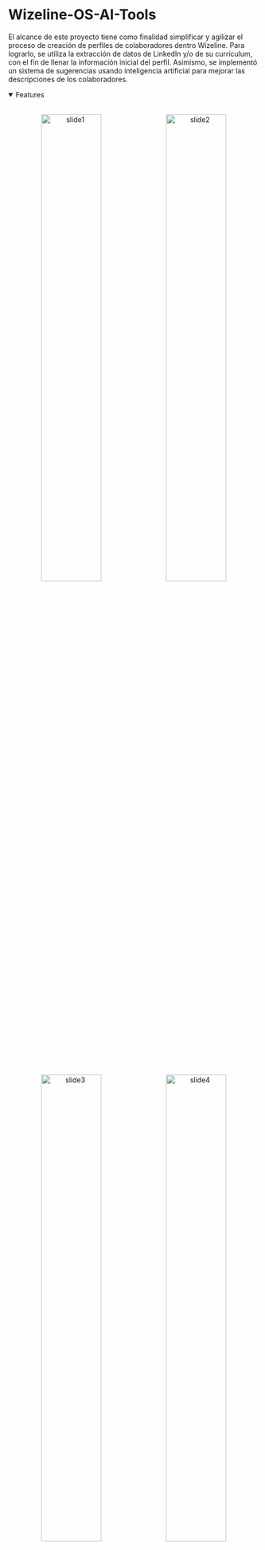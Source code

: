 # Wizeline-OS-AI-Tools
El alcance de este proyecto tiene como finalidad simplificar y agilizar el proceso de creación de perfiles de colaboradores dentro Wizeline. Para lograrlo, se utiliza la extracción de datos de LinkedIn y/o de su currículum, con el fin de llenar la información inicial del perfil. Asimismo, se implementó un sistema de sugerencias usando inteligencia artificial para mejorar las descripciones de los colaboradores.

<details open>
<summary>
 Features
</summary> <br />

<p align="center">
<img width="49%" alt="slide1" src="https://github.com/wizelineacademy/itesm-socioformador-ene-feb-2023-equipo-3/assets/74677482/179a878a-4dc3-472e-8afe-d6eca4ef240f">

  <img width="49%" alt="slide2" src="https://github.com/wizelineacademy/itesm-socioformador-ene-feb-2023-equipo-3/assets/74677482/6a3807b4-4eb2-4bdd-92c9-1c2934e17e81">

</p>

<p align="center">
  <img width="49%" alt="slide3" src="https://github.com/wizelineacademy/itesm-socioformador-ene-feb-2023-equipo-3/assets/74677482/3f4328cb-e285-42db-84b8-9249596c63b1">

  <img width="49%" alt="slide4" src="https://github.com/wizelineacademy/itesm-socioformador-ene-feb-2023-equipo-3/assets/74677482/815abc6d-faa3-4887-b239-c324ba070784">

</p> 
    
</details>

## Stack
- Deployment [Lightsail](https://aws.amazon.com/lightsail/)
- Database Deployment [RDS](https://aws.amazon.com/es/rds/)
- Database [Postgres](https://postgresql.org)
- [GitHub Actions](https://github.com/features/actions) para CI
- NextAuth Authentication [Next.js](https://next-auth.js.org)
- ORM [Prisma](https://prisma.io)
- API [chat-GPT-3.5-Turbo](https://platform.openai.com/docs/introduction)
- API [LinkedIn Profile Scraper API](https://www.scrapingdog.com/linkedin-scraper-api)
- Python [PDF2Image](https://pypi.org/project/pdf2image/) [Pytesseract](https://pypi.org/project/pytesseract/)
- End-to-end testing [Cypress](https://cypress.io)
- Unit testing [Cypress](https://cypress.io)
- Code formatting [Prettier](https://prettier.io)
- Linting [ESLint](https://eslint.org)
- Static Types [TypeScript](https://typescriptlang.org)

## Requirements

1. Necesitas instalar postgres **14** en tu computadora

- Para mac [Postgres.app](https://postgresapp.com/downloads.html) 

```
sudo mkdir -p /etc/paths.d &&
echo /Applications/Postgres.app/Contents/Versions/latest/bin | sudo tee /etc/paths.d/postgresapp
```

o utilizando Homebrew:

```
brew install postgresql
```

- Para windows [Sitio Oficial Postgres](https://www.postgresql.org/download/windows/)

2. De igual forma necesitarás el proyecto del repositorio [CV-Reader](https://github.com/cristina-hdzp/cv_reader)

## Development

### Base de Datos
1. Abre el SQL Shell (en windows) o si estas en mac:
```
psql postgres
```
2. Crea la BD:
```
CREATE DATABASE wizeline;
```

### Environment Variables
1. En root, crea un archivo `.env` siguiendo esta estructura (también puedes checar el `.env.example`:
```
# ------------------------
# DATABASE
# ------------------------
DATABASE_URL= "postgresql://[username]:[password]@localhost:5432/[database]?schema=public"

# ------------------------
# NextAuth.js Configuration
# ------------------------
NEXTAUTH_URL=""

# ------------------------
# OAuth Providers
# ------------------------
GOOGLE_CLIENT_ID=""
GOOGLE_CLIENT_SECRET=""

# ------------------------
# OPEN AI
# ------------------------
OPENAI_API_KEY=""

# ------------------------
# CYPRESS
# ------------------------
NODE_ENV=""

# ------------------------
# JWT
# ------------------------
NEXTAUTH_SECRET=""
```
2. Pregunta por los valores de `.env` a los colabs.

## Setup de la aplicación

```sh
  nvm use v18.14.2
  npm install —global yarn
  yarn
  ```
  
### Setup de Base de Datos
- Inicializar base de datos:

  ```sh
  yarn prisma:generate
  yarn db:push
  ```
- Seeds a la base de datos:

```sh
  yarn db:seed
  ```

- Iniciar servidor dev:

  ```sh
  yarn dev
  ```
## Ambientes de Trabajo

### Dev
Se configuró todo en un entorno local, la branch de este ambiente es `main`.

### Pruebas
Se creó una instancia en AWS Lightsail para el entorno de pruebas, la cual tiene configurada las dependencias necesarias para ejecutar la aplicación (para ver más a detalle entra a la sección de [Deploy to AWS Lightsail](https://github.com/wizelineacademy/itesm-socioformador-ene-feb-2023-equipo-3/wiki/Deploy-to-AWS-Lightsail) en el wiki) 

La branch de este ambiente es `test`

### Producción
Se creó una instancia en AWS Lightsail para el entorno de producción, la cual tiene configurada las dependencias necesarias para ejecutar la aplicación y de igual forma se uso una base de datos de AWS RDS (para ver más a detalle entra a la sección de [Deploy to AWS Lightsail](https://github.com/wizelineacademy/itesm-socioformador-ene-feb-2023-equipo-3/wiki/Deploy-to-AWS-Lightsail) en el wiki)

la branch de este ambiente es `Prod`

## GitHub Actions

Utilizamos GitHub Actions para continuous integration. Todo lo que se incluye en la branch main y cuando se realiza un PR se somete a continuous integration.

